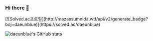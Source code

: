 ### Hi there 👋

<!--
**daeunblue/daeunblue** is a ✨ _special_ ✨ repository because its `README.md` (this file) appears on your GitHub profile.

Here are some ideas to get you started:

- 🔭 I’m currently working on ...
- 🌱 I’m currently learning ...
- 👯 I’m looking to collaborate on ...
- 🤔 I’m looking for help with ...
- 💬 Ask me about ...
- 📫 How to reach me: ...
- 😄 Pronouns: ...
- ⚡ Fun fact: ...
-->[![Solved.ac프로필](http://mazassumnida.wtf/api/v2/generate_badge?boj=daeunblue)](https://solved.ac/daeunblue)
![daeunblue's GitHub stats](https://github-readme-stats.vercel.app/api?username=daeunblue&show_icons=true&theme=tokyonight) 


